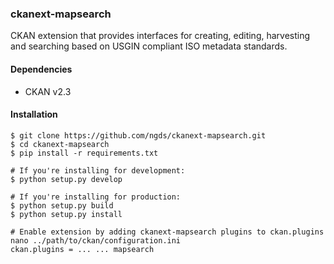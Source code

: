 ### ckanext-mapsearch
CKAN extension that provides interfaces for creating, editing, harvesting and searching based on USGIN compliant 
ISO metadata standards.

#### Dependencies
* CKAN v2.3

#### Installation
```
$ git clone https://github.com/ngds/ckanext-mapsearch.git
$ cd ckanext-mapsearch
$ pip install -r requirements.txt

# If you're installing for development:
$ python setup.py develop

# If you're installing for production:
$ python setup.py build
$ python setup.py install

# Enable extension by adding ckanext-mapsearch plugins to ckan.plugins
nano ../path/to/ckan/configuration.ini
ckan.plugins = ... ... mapsearch
```
